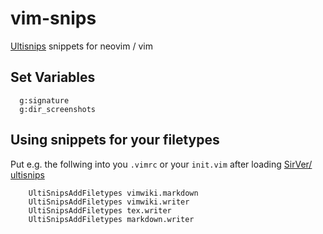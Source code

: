 # vim-snips
[Ultisnips](https://github.com/sirver/UltiSnips) snippets for neovim / vim

## Set Variables
```vim
  g:signature
  g:dir_screenshots
```

## Using snippets for your filetypes
Put e.g. the follwing into you `.vimrc` or your `init.vim` after loading [SirVer/ ultisnips](https://github.com/sirver/UltiSnips)

```vim
    UltiSnipsAddFiletypes vimwiki.markdown
    UltiSnipsAddFiletypes vimwiki.writer
    UltiSnipsAddFiletypes tex.writer
    UltiSnipsAddFiletypes markdown.writer
```

